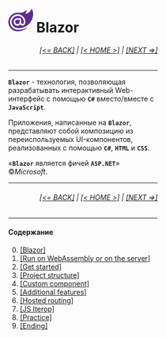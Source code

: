 <div style="width:60%; margin-left:20%;">

# <img src="./images/blazor_logo_transparent.png " width="50" /> Blazor

<div style="text-align:right;">

###### [[<= BACK]](00.md) | [[< HOME >]](00.1.md) | [[NEXT =>]](00.2.md)

</div>

---

**`Blazor`** - технология, позволяющая разрабатывать интерактивный Web-интерфейс с помощью **`C#`** вместо/вместе с **`JavaScript`**.

Приложения, написанные на **`Blazor`**, представляют собой композицию из переиспользуемых UI-компонентов, реализованных с помощью **`C#`**, **`HTML`** и **`CSS`**.

&laquo;**`Blazor`** является фичей **`ASP.NET`**&raquo; ©*Microsoft*.

---

<div style="text-align:right;">

###### [[<= BACK]](00.md) | [[< HOME >]](00.1.md) | [[NEXT =>]](00.2.md)

</div>

---

#### Содержание

0. [[Blazor]](00.md)
1. [[Run on WebAssembly or on the server]](01.md)
1. [[Get started]](02.md)
1. [[Project structure]](03.md)
1. [[Custom component]](04.md)
1. [[Additional features]](05.md)
1. [[Hosted routing]](06.md)
1. [[JS Iterop]](07.md)
1. [[Practice]](08.md)
1. [[Ending]](10.md)

</div>
